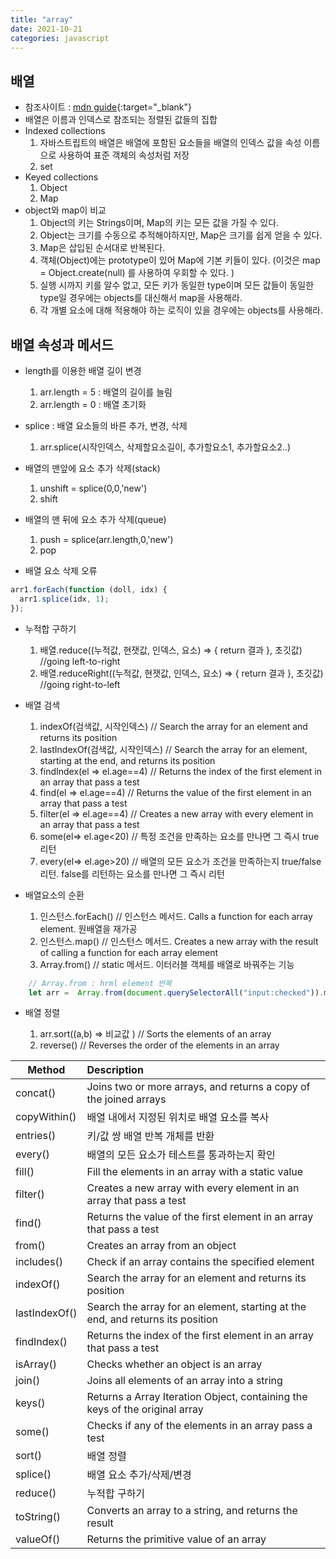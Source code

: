 ```yaml
---
title: "array"
date: 2021-10-21
categories: javascript
---
```


## 배열

- 참조사이트 : [mdn guide](https://developer.mozilla.org/ko/docs/Web/JavaScript/Guide/Indexed_collections){:target="\_blank"}
- 배열은 이름과 인덱스로 참조되는 정렬된 값들의 집합
- Indexed collections
  1. 자바스트립트의 배열은 배열에 포함된 요소들을 배열의 인덱스 값을 속성 이름으로 사용하여 표준 객체의 속성처럼 저장
  2. set
- Keyed collections
  1. Object
  2. Map
- object와 map이 비교
  1. Object의 키는 Strings이며, Map의 키는 모든 값을 가질 수 있다.
  2. Object는 크기를 수동으로 추적해야하지만, Map은 크기를 쉽게 얻을 수 있다.
  3. Map은 삽입된 순서대로 반복된다.
  4. 객체(Object)에는 prototype이 있어 Map에 기본 키들이 있다. (이것은 map = Object.create(null) 를 사용하여 우회할 수 있다. )
  5. 실행 시까지 키를 알수 없고, 모든 키가 동일한 type이며 모든 값들이 동일한 type일 경우에는 objects를 대신해서 map을 사용해라.
  6. 각 개별 요소에 대해 적용해야 하는 로직이 있을 경우에는 objects를 사용해라.

## 배열 속성과 메서드

- length를 이용한 배열 길이 변경

  1. arr.length = 5 : 배열의 길이를 늘림
  2. arr.length = 0 : 배열 초기화

- splice : 배열 요소들의 바른 추가, 변경, 삭제

  1. arr.splice(시작인덱스, 삭제할요소길이, 추가할요소1, 추가할요소2..)

- 배열의 맨앞에 요소 추가 삭제(stack)

  1. unshift = splice(0,0,'new')
  2. shift

- 배열의 맨 뒤에 요소 추가 삭제(queue)

  1. push = splice(arr.length,0,'new')
  2. pop

- 배열 요소 삭제 오류

```js
arr1.forEach(function (doll, idx) {
  arr1.splice(idx, 1);
});
```

- 누적합 구하기

  1. 배열.reduce((누적값, 현잿값, 인덱스, 요소) => { return 결과 }, 초깃값) //going left-to-right
  2. 배열.reduceRight((누적값, 현잿값, 인덱스, 요소) => { return 결과 }, 초깃값) //going right-to-left

- 배열 검색

  1. indexOf(검색값, 시작인덱스) // Search the array for an element and returns its position
  2. lastIndexOf(검색값, 시작인덱스) // Search the array for an element, starting at the end, and returns its position
  3. findIndex(el => el.age==4) // Returns the index of the first element in an array that pass a test
  4. find(el => el.age==4) // Returns the value of the first element in an array that pass a test
  5. filter(el => el.age==4) // Creates a new array with every element in an array that pass a test
  6. some(el=> el.age<20) // 특정 조건을 만족하는 요소를 만나면 그 즉시 true 리턴
  7. every(el=> el.age>20) // 배열의 모든 요소가 조건을 만족하는지 true/false 리턴. false를 리턴하는 요소를 만나면 그 즉시 리턴

- 배열요소의 순환

  1. 인스턴스.forEach() // 인스턴스 메서드. Calls a function for each array element. 원배열을 재가공
  2. 인스턴스.map() // 인스턴스 메서드. Creates a new array with the result of calling a function for each array element
  3. Array.from()  // static 메서드. 이터러블 객체를 배열로 바꿔주는 기능
 
```  javascript
    // Array.from : hrml element 반복
    let arr =  Array.from(document.querySelectorAll("input:checked")).map(ele => ({postId:ele.value}) );
```   
 

- 배열 정렬

  1. arr.sort((a,b) => 비교값 ) // Sorts the elements of an array
  2. reverse() // Reverses the order of the elements in an array

| Method       | Description                                                                 |
| ------------ | :-------------------------------------------------------------------------- |
| concat()     | Joins two or more arrays, and returns a copy of the joined arrays           |
| copyWithin() | 배열 내에서 지정된 위치로 배열 요소를 복사                                  |
| entries()    | 키/값 쌍 배열 반복 개체를 반환                                              |
| every()      | 배열의 모든 요소가 테스트를 통과하는지 확인                                 |
| fill()       | Fill the elements in an array with a static value                           |
| filter()       | Creates a new array with every element in an array that pass a test               |
| find()       | Returns the value of the first element in an array that pass a test                        |
| from()       | Creates an array from an object                                             |
| includes()   | Check if an array contains the specified element                            |
| indexOf()    |  Search the array for an element and returns its position                   |
| lastIndexOf()  |  Search the array for an element, starting at the end, and returns its position                   |
| findIndex()    |  Returns the index of the first element in an array that pass a test                 |
| isArray()    | Checks whether an object is an array                                        |
| join()       | Joins all elements of an array into a string                                |
| keys()       | Returns a Array Iteration Object, containing the keys of the original array |
| some()       | Checks if any of the elements in an array pass a test                       |
| sort()       | 배열 정렬                       |
| splice()       |  배열 요소 추가/삭제/변경                     |
| reduce()       | 누적합 구하기                     |
| toString()   | Converts an array to a string, and returns the result                       |
| valueOf()    | Returns the primitive value of an array                                     |
